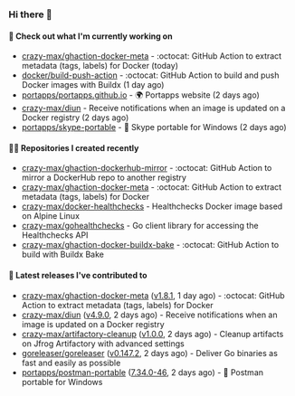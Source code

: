 ### Hi there 👋

#### 👷 Check out what I'm currently working on

- [crazy-max/ghaction-docker-meta](https://github.com/crazy-max/ghaction-docker-meta) - :octocat: GitHub Action to extract metadata (tags, labels) for Docker (today)
- [docker/build-push-action](https://github.com/docker/build-push-action) - :octocat: GitHub Action to build and push Docker images with Buildx (1 day ago)
- [portapps/portapps.github.io](https://github.com/portapps/portapps.github.io) - 🌍 Portapps website (2 days ago)
- [crazy-max/diun](https://github.com/crazy-max/diun) - Receive notifications when an image is updated on a Docker registry (2 days ago)
- [portapps/skype-portable](https://github.com/portapps/skype-portable) - 🚀 Skype portable for Windows  (2 days ago)

#### 👨‍💻 Repositories I created recently

- [crazy-max/ghaction-dockerhub-mirror](https://github.com/crazy-max/ghaction-dockerhub-mirror) - :octocat: GitHub Action to mirror a DockerHub repo to another registry
- [crazy-max/ghaction-docker-meta](https://github.com/crazy-max/ghaction-docker-meta) - :octocat: GitHub Action to extract metadata (tags, labels) for Docker
- [crazy-max/docker-healthchecks](https://github.com/crazy-max/docker-healthchecks) - Healthchecks Docker image based on Alpine Linux
- [crazy-max/gohealthchecks](https://github.com/crazy-max/gohealthchecks) - Go client library for accessing the Healthchecks API
- [crazy-max/ghaction-docker-buildx-bake](https://github.com/crazy-max/ghaction-docker-buildx-bake) - :octocat: GitHub Action to build with Buildx Bake

#### 🚀 Latest releases I've contributed to

- [crazy-max/ghaction-docker-meta](https://github.com/crazy-max/ghaction-docker-meta) ([v1.8.1](https://github.com/crazy-max/ghaction-docker-meta/releases/tag/v1.8.1), 1 day ago) - :octocat: GitHub Action to extract metadata (tags, labels) for Docker
- [crazy-max/diun](https://github.com/crazy-max/diun) ([v4.9.0](https://github.com/crazy-max/diun/releases/tag/v4.9.0), 2 days ago) - Receive notifications when an image is updated on a Docker registry
- [crazy-max/artifactory-cleanup](https://github.com/crazy-max/artifactory-cleanup) ([v1.0.0](https://github.com/crazy-max/artifactory-cleanup/releases/tag/v1.0.0), 2 days ago) - Cleanup artifacts on Jfrog Artifactory with advanced settings
- [goreleaser/goreleaser](https://github.com/goreleaser/goreleaser) ([v0.147.2](https://github.com/goreleaser/goreleaser/releases/tag/v0.147.2), 2 days ago) - Deliver Go binaries as fast and easily as possible
- [portapps/postman-portable](https://github.com/portapps/postman-portable) ([7.34.0-46](https://github.com/portapps/postman-portable/releases/tag/7.34.0-46), 2 days ago) - 🚀 Postman portable for Windows
